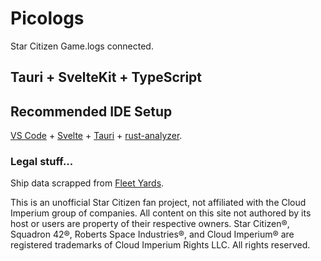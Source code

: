 # Picologs

Star Citizen Game.logs connected.

## Tauri + SvelteKit + TypeScript

## Recommended IDE Setup

[VS Code](https://code.visualstudio.com/) + [Svelte](https://marketplace.visualstudio.com/items?itemName=svelte.svelte-vscode) + [Tauri](https://marketplace.visualstudio.com/items?itemName=tauri-apps.tauri-vscode) + [rust-analyzer](https://marketplace.visualstudio.com/items?itemName=rust-lang.rust-analyzer).


### Legal stuff...

Ship data scrapped from [Fleet Yards](https://fleetyards.net/).

This is an unofficial Star Citizen fan project, not affiliated with the Cloud Imperium group of companies.
All content on this site not authored by its host or users are property of their respective owners.
Star Citizen®, Squadron 42®, Roberts Space Industries®, and Cloud Imperium® are
registered trademarks of Cloud Imperium Rights LLC. All rights reserved.